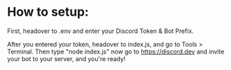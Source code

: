 # How to setup:
First, headover to .env and enter your Discord Token & Bot Prefix.

After you entered your token, headover to index.js, and go to Tools > Terminal.
Then type "node index.js" now go to https://discord.dev and invite your bot to your server, and you're ready!